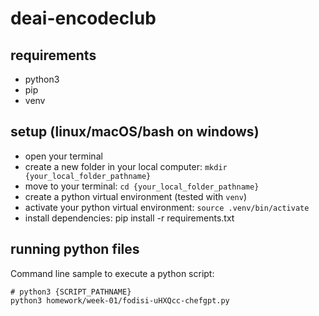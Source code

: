 # deai-encodeclub

## requirements
- python3
- pip
- venv


## setup (linux/macOS/bash on windows)

- open your terminal
- create a new folder in your local computer: `mkdir {your_local_folder_pathname}`
- move to your terminal: `cd {your_local_folder_pathname}`
- create a python virtual environment (tested with `venv`)
- activate your python virtual environment: `source .venv/bin/activate`
- install dependencies: pip install -r requirements.txt

## running python files

Command line sample to execute a python script:
```shell
# python3 {SCRIPT_PATHNAME}
python3 homework/week-01/fodisi-uHXQcc-chefgpt.py
```